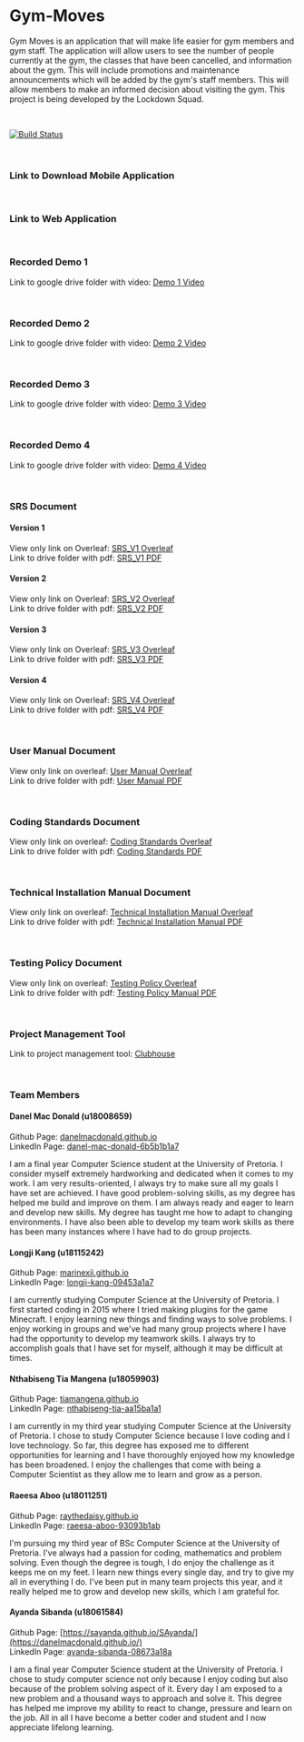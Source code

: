 # Gym-Moves

Gym Moves is an application that will make life easier for gym members and gym staff. The application will allow users to see the number of people currently at the gym, the classes that have been cancelled, and information about the gym. This will include promotions and maintenance announcements which will be added by the gym's staff members. This will allow members to make an informed decision about visiting the gym. This project is being developed by the Lockdown Squad.

<br/>

[![Build Status](https://travis-ci.org/COS301-SE-2020/Gym-Moves.svg?branch=master)](https://travis-ci.org/COS301-SE-2020/Gym-Moves)

<br/>


### Link to Download Mobile Application

<br/>

### Link to Web Application

<br/>


### Recorded Demo 1

Link to google drive folder with video: [Demo 1 Video](https://drive.google.com/drive/folders/1MyTwVSr6ChM58coY9_BjYyGyFwhlx-G_?usp=sharing)

<br/>

### Recorded Demo 2

Link to google drive folder with video: [Demo 2 Video](https://drive.google.com/drive/folders/1FbcjdPC-sIM7J9nz_dvD4aW7ej8KTYqa?usp=sharing)

<br/>

### Recorded Demo 3

Link to google drive folder with video: [Demo 3 Video]()

<br/>

### Recorded Demo 4

Link to google drive folder with video: [Demo 4 Video]()

<br/>


### SRS Document

#### Version 1
View only link on Overleaf: [SRS_V1 Overleaf](https://www.overleaf.com/read/chgypmxyntsm) <br/>
Link to drive folder with pdf: [SRS_V1 PDF](https://drive.google.com/drive/folders/1MyTwVSr6ChM58coY9_BjYyGyFwhlx-G_?usp=sharing)

#### Version 2

View only link on Overleaf: [SRS_V2 Overleaf](https://www.overleaf.com/read/pccntnjzxgyf)<br/>
Link to drive folder with pdf: [SRS_V2 PDF](https://drive.google.com/drive/folders/1FbcjdPC-sIM7J9nz_dvD4aW7ej8KTYqa?usp=sharing)

#### Version 3

View only link on Overleaf: [SRS_V3 Overleaf](https://www.overleaf.com/read/rtnrndmvmwxh)<br/>
Link to drive folder with pdf: [SRS_V3 PDF](https://drive.google.com/drive/folders/1mEs_Rn_rKro_PZBcHpCWHHWyeadfGxAG?usp=sharing)

#### Version 4

View only link on Overleaf: [SRS_V4 Overleaf]()<br/>
Link to drive folder with pdf: [SRS_V4 PDF]()


<br/>

### User Manual Document

View only link on overleaf: [User Manual Overleaf](https://www.overleaf.com/read/szdbsjkrbxdx) <br/>
Link to drive folder with pdf: [User Manual PDF](https://drive.google.com/drive/folders/1mEs_Rn_rKro_PZBcHpCWHHWyeadfGxAG?usp=sharing)

<br/>

### Coding Standards Document

View only link on overleaf: [Coding Standards Overleaf](https://www.overleaf.com/read/chssqmjbrmmx)<br/>
Link to drive folder with pdf: [Coding Standards PDF](https://drive.google.com/drive/folders/1mEs_Rn_rKro_PZBcHpCWHHWyeadfGxAG?usp=sharing)

<br/>

### Technical Installation Manual Document

View only link on overleaf: [Technical Installation Manual Overleaf](https://www.overleaf.com/read/hgwsygjsssjj)<br/>
Link to drive folder with pdf: [Technical Installation Manual PDF](https://drive.google.com/drive/folders/1mEs_Rn_rKro_PZBcHpCWHHWyeadfGxAG?usp=sharing)

<br/>

### Testing Policy Document

View only link on overleaf: [Testing Policy Overleaf]()<br/>
Link to drive folder with pdf: [Testing Policy Manual PDF]()

<br/>

### Project Management Tool

Link to project management tool: [Clubhouse](https://app.clubhouse.io/lockdown-squad/stories/space/13/gymmoves)

<br/>

### Team Members

#### Danel Mac Donald (u18008659)

Github Page: [danelmacdonald.github.io](https://danelmacdonald.github.io/) <br/>
LinkedIn Page: [danel-mac-donald-6b5b1b1a7](https://www.linkedin.com/in/danel-mac-donald-6b5b1b1a7/) <br/>

I am a final year Computer Science student at the University of Pretoria. I consider myself extremely hardworking and dedicated when it comes to my work. I am very results-oriented, I always try to make sure all my goals I have set are achieved. I have good problem-solving skills, as my degree has helped me build and improve on them. I am always ready and eager to learn and develop new skills. My degree has taught me how to adapt to changing environments. I have also been able to develop my team work skills as there has been many instances where I have had to do group projects.


#### Longji Kang (u18115242)

Github Page: [marinexii.github.io](https://marinexii.github.io/) <br/>
LinkedIn Page: [longji-kang-09453a1a7](https://www.linkedin.com/in/longji-kang-09453a1a7/)

I am currently studying Computer Science at the University of Pretoria. I first started coding in 2015 where I tried making plugins for the game Minecraft. I enjoy learning new things and finding ways to solve problems. I enjoy working in groups and we've had many group projects where I have had the opportunity to develop my teamwork skills. I always try to accomplish goals that I have set for myself, although it may be difficult at times. 


#### Nthabiseng Tia Mangena (u18059903)
Github Page: [tiamangena.github.io](https://tiamangena.github.io/)<br/>
LinkedIn Page: [nthabiseng-tia-aa15ba1a1](https://www.linkedin.com/in/nthabiseng-tia-aa15ba1a1/)

I am currently in my third year studying Computer Science at the University of Pretoria. I chose to study Computer Science because I love coding and I love technology. So far, this degree has exposed me to different opportunities for learning and I have thoroughly enjoyed how my knowledge has been broadened. I enjoy the challenges that come with being a Computer Scientist as they allow me to learn and grow as a person.
</div>

#### Raeesa Aboo (u18011251)

Github Page: [raythedaisy.github.io](https://raythedaisy.github.io/)<br/>
LinkedIn Page: [raeesa-aboo-93093b1ab](https://www.linkedin.com/in/raeesa-aboo-93093b1ab/)

I'm pursuing my third year of BSc Computer Science at the University of Pretoria. I've always had a passion for coding, mathematics and problem solving. Even though the degree is tough, I do enjoy the challenge as it keeps me on my feet. I learn new things every single day, and try to give my all in everything I do. I've been put in many team projects this year, and it really helped me to grow and develop new skills, which I am grateful for. 
</div>

#### Ayanda Sibanda (u18061584)

Github Page: [https://sayanda.github.io/SAyanda/](https://danelmacdonald.github.io/) <br/>
LinkedIn Page: [ayanda-sibanda-08673a18a](https://www.linkedin.com/in/danel-mac-donald-6b5b1b1a7/) <br/>

I am a final year Computer Science student at the University of Pretoria. I chose to study computer science not only because I enjoy coding but also because of the problem solving aspect of it. Every day I am exposed to a new problem and a thousand ways to approach and solve it. This degree has helped me improve my ability to react to change, pressure and learn on the job. All in all I have become a better coder and student and I now appreciate lifelong learning.
